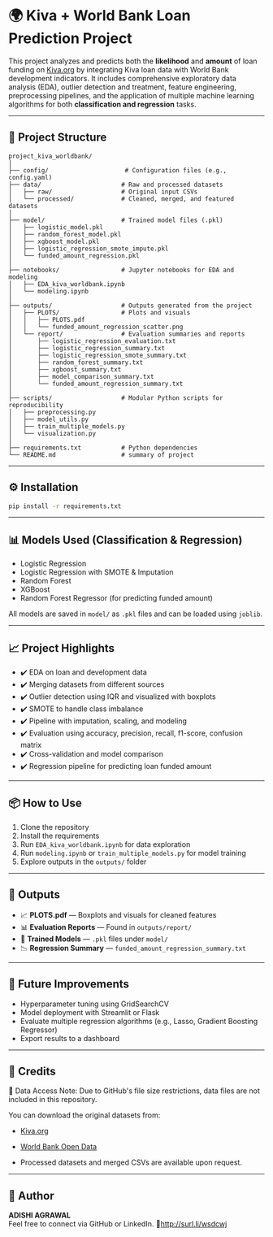 
# 🌍 Kiva + World Bank Loan Prediction Project

This project analyzes and predicts both the **likelihood** and **amount** of loan funding on [Kiva.org](https://www.kiva.org) by integrating Kiva loan data with World Bank development indicators. It includes comprehensive exploratory data analysis (EDA), outlier detection and treatment, feature engineering, preprocessing pipelines, and the application of multiple machine learning algorithms for both **classification and regression** tasks.

---

## 📁 Project Structure

```
project_kiva_worldbank/
│
├── config/                     # Configuration files (e.g., config.yaml)
├── data/                      # Raw and processed datasets
│   ├── raw/                   # Original input CSVs
│   └── processed/             # Cleaned, merged, and featured datasets
│
├── model/                     # Trained model files (.pkl)
│   ├── logistic_model.pkl
│   ├── random_forest_model.pkl
│   ├── xgboost_model.pkl
│   ├── logistic_regression_smote_impute.pkl
│   └── funded_amount_regression.pkl
│
├── notebooks/                 # Jupyter notebooks for EDA and modeling
│   ├── EDA_kiva_worldbank.ipynb
│   └── modeling.ipynb
│
├── outputs/                   # Outputs generated from the project
│   ├── PLOTS/                 # Plots and visuals
│   │   ├── PLOTS.pdf
│   │   └── funded_amount_regression_scatter.png
│   └── report/                # Evaluation summaries and reports
│       ├── logistic_regression_evaluation.txt
│       ├── logistic_regression_summary.txt
│       ├── logistic_regression_smote_summary.txt
│       ├── random_forest_summary.txt
│       ├── xgboost_summary.txt
│       ├── model_comparison_summary.txt
│       └── funded_amount_regression_summary.txt
│
├── scripts/                   # Modular Python scripts for reproducibility
│   ├── preprocessing.py
│   ├── model_utils.py
│   ├── train_multiple_models.py
│   └── visualization.py
│
├── requirements.txt           # Python dependencies
└── README.md                  # summary of project
```

---

## ⚙️ Installation

```bash
pip install -r requirements.txt
```

---

## 📊 Models Used (Classification & Regression)

- Logistic Regression
- Logistic Regression with SMOTE & Imputation
- Random Forest
- XGBoost
- Random Forest Regressor (for predicting funded amount)

All models are saved in `model/` as `.pkl` files and can be loaded using `joblib`.

---

## 📈 Project Highlights

- ✔️ EDA on loan and development data
- ✔️ Merging datasets from different sources
- ✔️ Outlier detection using IQR and visualized with boxplots
- ✔️ SMOTE to handle class imbalance
- ✔️ Pipeline with imputation, scaling, and modeling
- ✔️ Evaluation using accuracy, precision, recall, f1-score, confusion matrix
- ✔️ Cross-validation and model comparison
- ✔️ Regression pipeline for predicting loan funded amount

---

## 📦 How to Use

1. Clone the repository  
2. Install the requirements  
3. Run `EDA_kiva_worldbank.ipynb` for data exploration  
4. Run `modeling.ipynb` or `train_multiple_models.py` for model training  
5. Explore outputs in the `outputs/` folder  

---

## 📁 Outputs

- 📈 **PLOTS.pdf** — Boxplots and visuals for cleaned features
- 📊 **Evaluation Reports** — Found in `outputs/report/`
- 🧠 **Trained Models** — `.pkl` files under `model/`
- 📉 **Regression Summary** — `funded_amount_regression_summary.txt`

---

## 📌 Future Improvements

- Hyperparameter tuning using GridSearchCV
- Model deployment with Streamlit or Flask
- Evaluate multiple regression algorithms (e.g., Lasso, Gradient Boosting Regressor)
- Export results to a dashboard

---

## 🙌 Credits
🔗 Data Access
Note: Due to GitHub's file size restrictions, data files are not included in this repository.

You can download the original datasets from:


- [Kiva.org](https://www.kiva.org)
- [World Bank Open Data](https://data.worldbank.org)

- Processed datasets and merged CSVs are available upon request.

---

## 🧠 Author

**ADISHI AGRAWAL**  
Feel free to connect via GitHub or LinkedIn.
🔗http://surl.li/wsdcwj
